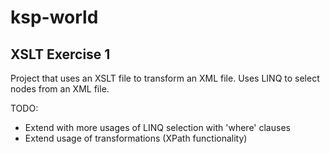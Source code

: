 # ksp-world

## XSLT Exercise 1

Project that uses an XSLT file to transform an XML file.
Uses LINQ to select nodes from an XML file.

TODO: 
* Extend with more usages of LINQ selection with 'where' clauses
* Extend usage of transformations (XPath functionality)